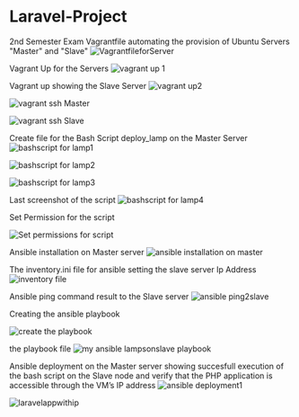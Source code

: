# Laravel-Project
2nd Semester Exam
Vagrantfile automating the provision of Ubuntu Servers "Master" and "Slave"
![VagrantfileforServer](https://github.com/Adeexy/Laravel-Project/assets/151438215/aabee7c2-5d02-4027-bc11-1f0d81341d80)

Vagrant Up for the Servers
![vagrant up 1](https://github.com/Adeexy/Laravel-Project/assets/151438215/5aec4bd9-a4d1-4d6b-9325-8cfcb16b193f)

Vagrant up showing the Slave Server
![vagrant up2](https://github.com/Adeexy/Laravel-Project/assets/151438215/c5c819d7-419f-4598-9f4d-053cb5e85cbd)


![vagrant ssh Master](https://github.com/Adeexy/Laravel-Project/assets/151438215/2af6f90c-9347-4a73-9396-d2ca696f3005)

![vagrant ssh Slave](https://github.com/Adeexy/Laravel-Project/assets/151438215/c1f9f95e-afa4-4e9e-8073-2adcebd2e8df)


Create file for the Bash Script deploy_lamp on the Master Server
![bashscript for lamp1](https://github.com/Adeexy/Laravel-Project/assets/151438215/ea046867-4c53-48c8-a781-4cc027e6f07b)

![bashscript for lamp2](https://github.com/Adeexy/Laravel-Project/assets/151438215/8022aecc-3f69-4ede-9615-60fd4a391200)

![bashscript for lamp3](https://github.com/Adeexy/Laravel-Project/assets/151438215/2aed5910-22b4-4f24-9cea-22574716d672)

Last screenshot of the script
![bashscript for lamp4](https://github.com/Adeexy/Laravel-Project/assets/151438215/14f78a0c-a25d-43a9-a455-5b995f8b4649)

Set Permission for the script

![Set permissions for script](https://github.com/Adeexy/Laravel-Project/assets/151438215/58a6e2b0-e6a0-4c7e-ba6e-3c4c65eab6b9)

Ansible installation on Master server
![ansible installation on master](https://github.com/Adeexy/Laravel-Project/assets/151438215/8c2aaeeb-7cac-43d9-a18f-14088b39d5c2)

The inventory.ini file for ansible setting the slave server Ip Address
![inventory file](https://github.com/Adeexy/Laravel-Project/assets/151438215/a5eb100a-ae20-4b4d-97ee-6ce72814df06)

Ansible ping command result to the Slave server
![ansible ping2slave](https://github.com/Adeexy/Laravel-Project/assets/151438215/9eb563d7-524f-4360-8312-9ad4d48164aa)

Creating the ansible playbook

![create the playbook](https://github.com/Adeexy/Laravel-Project/assets/151438215/e2d93a12-d1e1-4a34-b72a-65b76d0dc10b)

the playbook file
![my ansible lampsonslave playbook](https://github.com/Adeexy/Laravel-Project/assets/151438215/b04931bf-2b2b-4482-8cf0-708d4778b175)

Ansible deployment on the Master server showing succesfull execution of the bash script on the Slave node and verify that the PHP application is accessible through the VM’s IP address
![ansible deployment1](https://github.com/Adeexy/Laravel-Project/assets/151438215/8a78f7ae-78ea-49ee-83d3-96e876ed0245)

![laravelappwithip](https://github.com/Adeexy/Laravel-Project/assets/151438215/c33fe85c-3cbf-4cba-868d-6fb8a2711fc4)

